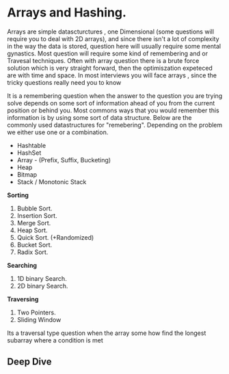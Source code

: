 # Arrays and Hashing.

Arrays are simple datascturctures , one Dimensional (some questions will require you to deal with 2D arrays), and since there isn't a lot of complexity in the
way the data is stored, question here will usually require some mental
gynastics. Most question will require some kind of remembering and or Travesal
techniques. Often with array question there is a brute force solution which is very straight forward, then the optimiszation expeteced are with time and space. In most interviews you will face arrays , since the tricky questions really need you to know 

It is a remembering question when the answer to the question you are trying
solve depends on some sort of information ahead of you from the current position
or behind you. Most commons ways that you would remember this information is by
using some sort of data structure. Below are the commonly used datastructures
for "remebering". Depending on the problem we either use one or a combination.

- Hashtable
- HashSet
- Array - (Prefix, Suffix, Bucketing)
- Heap
- Bitmap
- Stack / Monotonic Stack


**Sorting**
1. Bubble Sort. 
2. Insertion Sort. 
3. Merge Sort. 
4. Heap Sort. 
4. Quick Sort. (+Randomized)
5. Bucket Sort. 
6. Radix Sort. 

**Searching**
1. 1D binary Search.
2. 2D binary Search. 

**Traversing**
1. Two Pointers. 
2. Sliding Window



Its a traversal type question when the array some how find the longest subarray
where a condition is met




## Deep Dive
